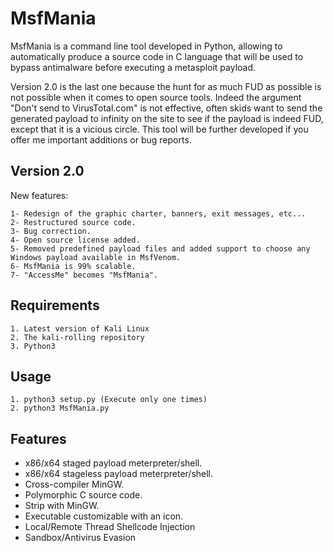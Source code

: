 # MsfMania

MsfMania is a command line tool developed in Python, allowing to automatically produce a source code in C language that will be used to bypass antimalware before executing a metasploit payload.

Version 2.0 is the last one because the hunt for as much FUD as possible is not possible when it comes to open source tools. 
Indeed the argument "Don't send to VirusTotal.com" is not effective, often skids want to send the generated payload to infinity on the site to see if the payload is indeed FUD, except that it is a vicious circle.
This tool will be further developed if you offer me important additions or bug reports.

## Version 2.0
New features:
```
1- Redesign of the graphic charter, banners, exit messages, etc...
2- Restructured source code.
3- Bug correction.
4- Open source license added.
5- Removed predefined payload files and added support to choose any Windows payload available in MsfVenom.
6- MsfMania is 99% scalable.
7- "AccessMe" becomes "MsfMania".
```

## Requirements
```
1. Latest version of Kali Linux
2. The kali-rolling repository
3. Python3
```

## Usage
```
1. python3 setup.py (Execute only one times)
2. python3 MsfMania.py
```

## Features
- x86/x64 staged payload meterpreter/shell.
- x86/x64 stageless payload meterpreter/shell.
- Cross-compiler MinGW.
- Polymorphic C source code.
- Strip with MinGW.
- Executable customizable with an icon.
- Local/Remote Thread Shellcode Injection
- Sandbox/Antivirus Evasion
